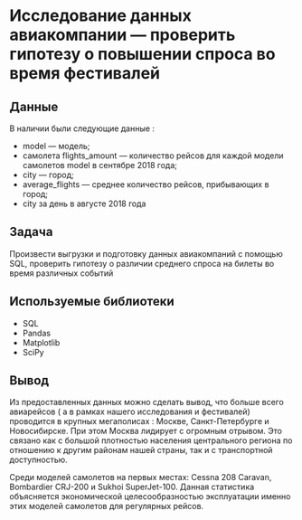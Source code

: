 # Исследование данных авиакомпании — проверить гипотезу о повышении спроса во время фестивалей



## Данные

В наличии были следующие данные :
- model — модель;
- самолета flights_amount — количество рейсов для каждой модели самолетов model в сентябре 2018 года;
- city — город;
- average_flights — среднее количество рейсов, прибывающих в город;
- city за день в августе 2018 года

## Задача

Произвести выгрузки и подготовку данных авиакомпаний с помощью SQL, проверить гипотезу о различии среднего спроса на билеты во время различных событий

## Используемые библиотеки
- SQL
- Pandas
- Matplotlib
- SciPy

## Вывод
Из предоставленных данных можно сделать вывод, что больше всего авиарейсов ( а в рамках нашего исследования и фестивалей) проводится в крупных мегаполисах : Москве, Санкт-Петербурге и Новосибирске. При этом Москва лидирует с огромным отрывом. Это связано как с большой плотностью населения центрального региона по отношению к другим районам нашей страны, так и с транспортной доступностью.

Среди моделей самолетов на первых местах: Cessna 208 Caravan, Bombardier CRJ-200 и Sukhoi SuperJet-100. Данная статистика объясняется экономической целесообразностью эксплуатации именно этих моделей самолетов для регулярных рейсов.

